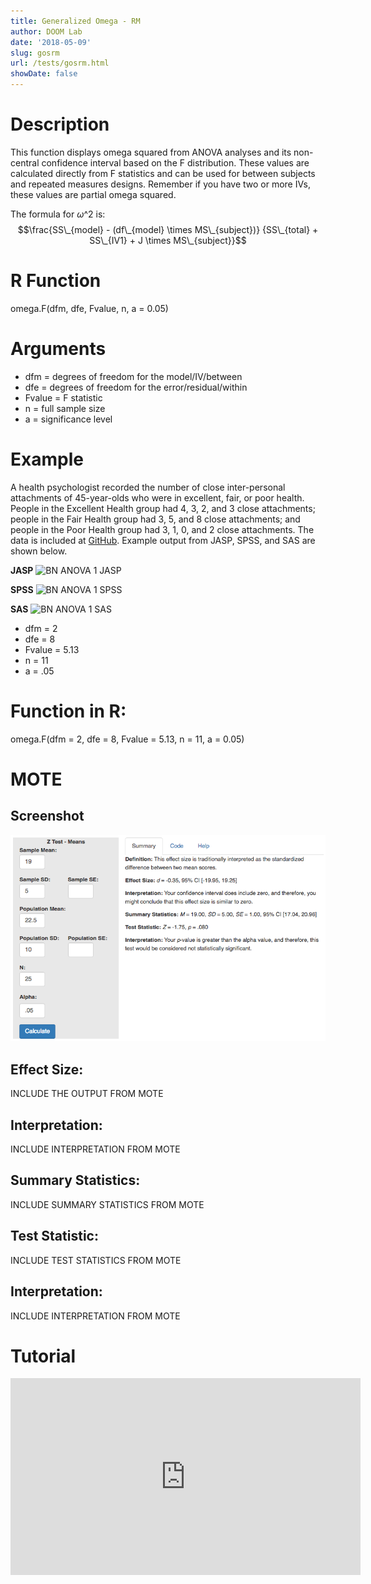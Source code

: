 ```yaml
---
title: Generalized Omega - RM
author: DOOM Lab
date: '2018-05-09'
slug: gosrm
url: /tests/gosrm.html
showDate: false
---
```


<script src="//yihui.name/js/math-code.js"></script>
<script async
src="//cdn.bootcss.com/mathjax/2.7.1/MathJax.js?config=TeX-MML-AM_CHTML">
</script>

# Description   

This function displays omega squared from ANOVA analyses and its non-central confidence interval based on the F distribution. These values are calculated directly from F statistics and can be used for between subjects and repeated measures designs. Remember if you have two or more IVs, these values are partial omega squared. 

The formula for $\omega\^2$ is: $$\frac{SS\_{model} - (df\_{model} \times MS\_{subject})} 
{SS\_{total} + SS\_{IV1} + J \times MS\_{subject}}$$

# R Function

 omega.F(dfm, dfe, Fvalue, n, a = 0.05) 

# Arguments 


+ dfm	= degrees of freedom for the model/IV/between
+ dfe	= degrees of freedom for the error/residual/within
+ Fvalue = F statistic
+ n	= full sample size
+ a	= significance level

# Example  

A health psychologist recorded the number of close inter-personal attachments of 45-year-olds who were in excellent, fair, or poor health. People in the Excellent Health group had 4, 3, 2, and 3 close attachments; people in the Fair Health group had 3, 5, and 8 close attachments; and people in the Poor Health group had 3, 1, 0, and 2 close attachments. The data is included at [GitHub](https://github.com/doomlab/shiny-server/tree/master/MOTE/examples). Example output from JASP, SPSS, and SAS are shown below.

**JASP**
![BN ANOVA 1 JASP](https://raw.githubusercontent.com/doomlab/shiny-server/master/MOTE/examples/bn%20anova%20JASP.png)

**SPSS**
![BN ANOVA 1 SPSS](https://raw.githubusercontent.com/doomlab/shiny-server/master/MOTE/examples/bn%20anova%20SPSS.png)

**SAS**
![BN ANOVA 1 SAS](https://raw.githubusercontent.com/doomlab/shiny-server/master/MOTE/examples/bn%20anova%20SAS.PNG)

+ dfm	= 2
+ dfe	= 8
+ Fvalue = 5.13
+ n	= 11
+ a	= .05

# Function in R: 

 omega.F(dfm = 2, dfe = 8, Fvalue = 5.13, n = 11, a = 0.05) 

# MOTE

## Screenshot

![Z-Test Means Screenshot](../images/z-test-means-screen.png)

## Effect Size:

INCLUDE THE OUTPUT FROM MOTE

## Interpretation: 

INCLUDE INTERPRETATION FROM MOTE

## Summary Statistics: 

INCLUDE SUMMARY STATISTICS FROM MOTE

## Test Statistic: 

INCLUDE TEST STATISTICS FROM MOTE

## Interpretation: 

INCLUDE INTERPRETATION FROM MOTE

# Tutorial

<iframe width="560" height="315" src="https://www.youtube.com/embed/40XnVCphLFA" frameborder="0" allow="autoplay; encrypted-media" allowfullscreen></iframe>
